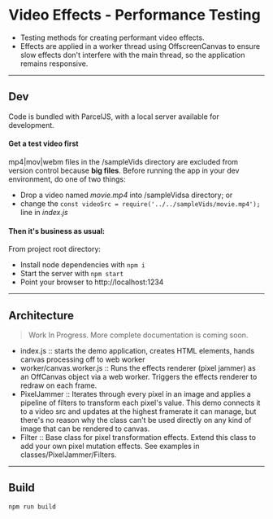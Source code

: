 # Video Effects - Performance Testing

- Testing methods for creating performant video effects.
- Effects are applied in a worker thread using OffscreenCanvas to ensure slow effects don't interfere with the main thread, so the application remains responsive.

---

## Dev

Code is bundled with ParcelJS, with a local server available for development.

#### Get a test video first

mp4|mov|webm files in the /sampleVids directory are excluded from version control because **big files**.
Before running the app in your dev environment, do one of two things:

- Drop a video named _movie.mp4_ into /sampleVidsa directory; or
- change the `const videoSrc = require('../../sampleVids/movie.mp4');` line in _index.js_

#### Then it's business as usual:

From project root directory:

- Install node dependencies with `npm i`
- Start the server with `npm start`
- Point your browser to http://localhost:1234

---

## Architecture

> Work In Progress. More complete documentation is coming soon.

- index.js :: starts the demo application, creates HTML elements, hands canvas processing off to web worker
- worker/canvas.worker.js :: Runs the effects renderer (pixel jammer) as an OffCanvas object via a web worker. Triggers the effects renderer to redraw on each frame.
- PixelJammer :: Iterates through every pixel in an image and applies a pipeline of filters to transform each pixel's value. This demo connects it to a video src and updates at the highest framerate it can manage, but there's no reason why the class can't be used directly on any kind of image that can be rendered to canvas.
- Filter :: Base class for pixel transformation effects. Extend this class to add your own pixel mutation effects. See examples in classes/PixelJammer/Filters.

---

## Build

`npm run build`
